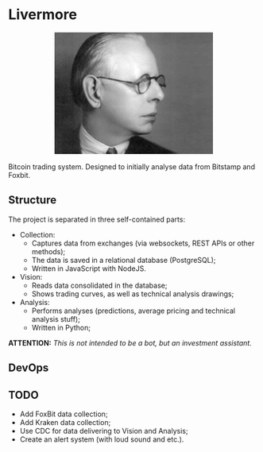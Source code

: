# Livermore

<p align="center">
    <img src="logo.gif" />
</p>

Bitcoin trading system. Designed to initially analyse data from Bitstamp and Foxbit.

## Structure

The project is separated in three self-contained parts:

- Collection:
    - Captures data from exchanges (via websockets, REST APIs or other methods);
    - The data is saved in a relational database (PostgreSQL);
    - Written in JavaScript with NodeJS.
- Vision:
    - Reads data consolidated in the database;
    - Shows trading curves, as well as technical analysis drawings;
- Analysis:
    - Performs analyses (predictions, average pricing and technical analysis stuff);
    - Written in Python;

**ATTENTION:** *This is not intended to be a bot, but an investment assistant.*

## DevOps

## TODO

- Add FoxBit data collection;
- Add Kraken data collection;
- Use CDC for data delivering to Vision and Analysis;
- Create an alert system (with loud sound and etc.).
